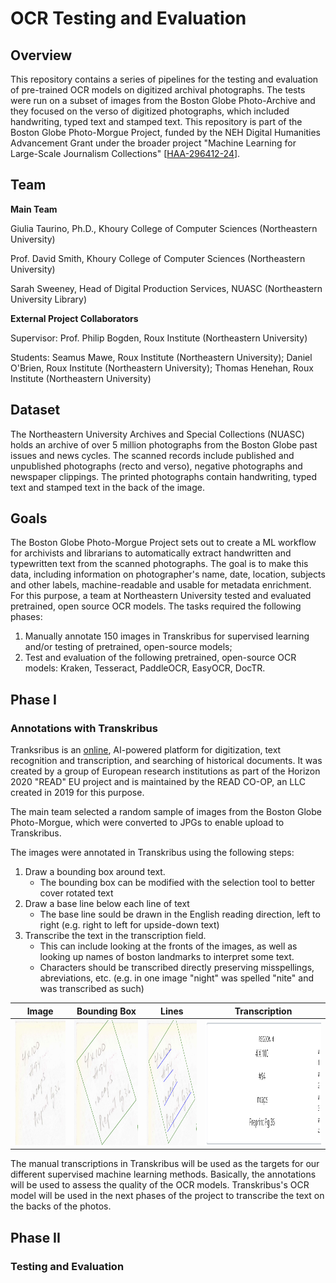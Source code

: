 # OCR Testing and Evaluation

## Overview

This repository contains a series of pipelines for the testing and evaluation of pre-trained OCR models on digitized archival photographs. The tests were run on a subset of images from the Boston Globe Photo-Archive and they focused on the verso of digitized photographs, which included handwriting, typed text and stamped text. This repository is part of the Boston Globe Photo-Morgue Project, funded by the NEH Digital Humanities Advancement Grant under the broader project "Machine Learning for Large-Scale Journalism Collections" [[HAA-296412-24](https://apps.neh.gov/publicquery/AwardDetail.aspx?gn=HAA-296412-24)]. 

## Team

**Main Team**

Giulia Taurino, Ph.D., Khoury College of Computer Sciences (Northeastern University)

Prof. David Smith, Khoury College of Computer Sciences (Northeastern University)

Sarah Sweeney, Head of Digital Production Services, NUASC (Northeastern University Library)

**External Project Collaborators**

Supervisor: Prof. Philip Bogden, Roux Institute (Northeastern University)

Students: Seamus Mawe, Roux Institute (Northeastern University); Daniel O'Brien, Roux Institute (Northeastern University); Thomas Henehan, Roux Institute (Northeastern University)

## Dataset

The Northeastern University Archives and Special Collections (NUASC) holds an archive of over 5 million photographs from the Boston Globe past issues and news cycles. The scanned records include published and unpublished photographs (recto and verso), negative photographs and newspaper clippings. The printed photographs contain handwriting, typed text and stamped text in the back of the image.

## Goals
The Boston Globe Photo-Morgue Project sets out to create a ML workflow for archivists and librarians to automatically extract handwritten and typewritten text from the scanned photographs. The goal is to make this data, including information on photographer's name, date, location, subjects and other labels, machine-readable and usable for metadata enrichment. For this purpose, a team at Northeastern University tested and evaluated pretrained, open source OCR models. The tasks required the following phases: 
1. Manually annotate 150 images in Transkribus for supervised learning and/or testing of pretrained, open-source models; 
2. Test and evaluation of the following pretrained, open-source OCR models: Kraken, Tesseract, PaddleOCR, EasyOCR, DocTR.

## Phase I

### Annotations with Transkribus

Tranksribus is an [online](https://readcoop.eu/transkribus/), AI-powered platform for digitization, text recognition and transcription, and searching of historical documents. It was created by a group of European research institutions as part of the Horizon 2020 "READ" EU project and is maintained by the READ CO-OP, an LLC created in 2019 for this purpose.

The main team selected a random sample of images from the Boston Globe Photo-Morgue, which were converted to JPGs to enable upload to Transkribus.

The images were annotated in Transkribus using the following steps:

1. Draw a bounding box around text.
    * The bounding box can be modified with the selection tool to better cover rotated text
2. Draw a base line below each line of text 
    * The base line sould be drawn in the English reading direction, left to right (e.g. right to left for upside-down text)
3. Transcribe the text in the transcription field.
    * This can include looking at the fronts of the images, as well as looking up names of boston landmarks to interpret some text.
    * Characters should be transcribed directly preserving misspellings, abreviations, etc. (e.g. in one image "night" was spelled "nite" and was transcribed as such)  

| Image | Bounding Box | Lines | Transcription|
|:---:|:---:|:---:|:---:|
|<img src="Annotation_examples/blank.png" title="Text" alt="blank" height="200"/> | <img src="Annotation_examples/box.png" title="Bounding Box" alt="blank" height="200"/> |<img src="Annotation_examples/lines.png" title="Lines" alt="blank" height="200"/> | <img src="Annotation_examples/transcription.png" title="Transcription" alt="blank" height="200"/> |

The manual transcriptions in Transkribus will be used as the targets for our different supervised machine learning methods. Basically, the annotations will be used to assess the quality of the OCR models. Transkribus's OCR model will be used in the next phases of the project to transcribe the text on the backs of the photos.


## Phase II

### Testing and Evaluation





